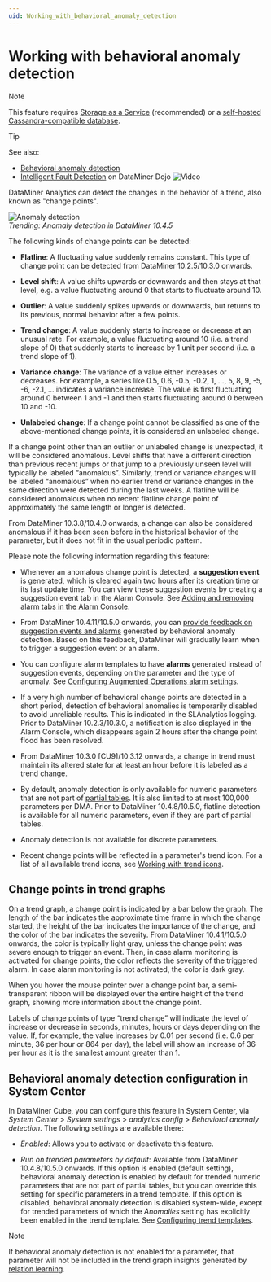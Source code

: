 ```yaml
---
uid: Working_with_behavioral_anomaly_detection
---
```


# Working with behavioral anomaly detection

> [!NOTE]
> This feature requires [Storage as a Service](xref:STaaS) (recommended) or a [self-hosted Cassandra-compatible database](xref:Supported_system_data_storage_architectures).

> [!TIP]
> See also:
>
> - [Behavioral anomaly detection](xref:Behavioral_anomaly_detection)
> - [Intelligent Fault Detection](https://community.dataminer.services/video/intelligent-fault-detection-in-action) on DataMiner Dojo ![Video](~/user-guide/images/video_Duo.png)

DataMiner Analytics can detect the changes in the behavior of a trend, also known as "change points".

![Anomaly detection](~/user-guide/images/Anomaly_Detection.png)<br>*Trending: Anomaly detection in DataMiner 10.4.5*

The following kinds of change points can be detected:

- **Flatline**: A fluctuating value suddenly remains constant. This type of change point can be detected from DataMiner 10.2.5/10.3.0 onwards.

- **Level shift**: A value shifts upwards or downwards and then stays at that level, e.g. a value fluctuating around 0 that starts to fluctuate around 10.

- **Outlier**: A value suddenly spikes upwards or downwards, but returns to its previous, normal behavior after a few points.

- **Trend change**: A value suddenly starts to increase or decrease at an unusual rate. For example, a value fluctuating around 10 (i.e. a trend slope of 0) that suddenly starts to increase by 1 unit per second (i.e. a trend slope of 1).

- **Variance change**: The variance of a value either increases or decreases. For example, a series like 0.5, 0.6, -0.5, -0.2, 1, …, 5, 8, 9, -5, -6, -2.1, … indicates a variance increase. The value is first fluctuating around 0 between 1 and -1 and then starts fluctuating around 0 between 10 and -10.

- **Unlabeled change**: If a change point cannot be classified as one of the above-mentioned change points, it is considered an unlabeled change.

If a change point other than an outlier or unlabeled change is unexpected, it will be considered anomalous. Level shifts that have a different direction than previous recent jumps or that jump to a previously unseen level will typically be labeled “anomalous”. Similarly, trend or variance changes will be labeled “anomalous” when no earlier trend or variance changes in the same direction were detected during the last weeks. A flatline will be considered anomalous when no recent flatline change point of approximately the same length or longer is detected.

From DataMiner 10.3.8/10.4.0 onwards<!-- RN 36664 -->, a change can also be considered anomalous if it has been seen before in the historical behavior of the parameter, but it does not fit in the usual periodic pattern.

Please note the following information regarding this feature:

- Whenever an anomalous change point is detected, a **suggestion event** is generated, which is cleared again two hours after its creation time or its last update time. You can view these suggestion events by creating a suggestion event tab in the Alarm Console. See [Adding and removing alarm tabs in the Alarm Console](xref:ChangingTheAlarmConsoleLayout#adding-and-removing-alarm-tabs-in-the-alarm-console).

- From DataMiner 10.4.11/10.5.0 onwards<!--RN 39945-->, you can [provide feedback on suggestion events and alarms](xref:Providing_user_feedback) generated by behavioral anomaly detection. Based on this feedback, DataMiner will gradually learn when to trigger a suggestion event or an alarm.

- You can configure alarm templates to have **alarms** generated instead of suggestion events, depending on the parameter and the type of anomaly. See [Configuring Augmented Operations alarm settings](xref:Configuring_anomaly_detection_alarms).

- If a very high number of behavioral change points are detected in a short period, detection of behavioral anomalies is temporarily disabled to avoid unreliable results. This is indicated in the SLAnalytics logging. Prior to DataMiner 10.2.3/10.3.0, a notification is also displayed in the Alarm Console, which disappears again 2 hours after the change point flood has been resolved.

- From DataMiner 10.3.0 [CU9]/10.3.12 onwards<!--RN 37571-->, a change in trend must maintain its altered state for at least an hour before it is labeled as a trend change.

- By default, anomaly detection is only available for numeric parameters that are not part of [partial tables](xref:Table_parameters#partial-tables). It is also limited to at most 100,000 parameters per DMA. Prior to DataMiner 10.4.8/10.5.0, flatline detection is available for all numeric parameters, even if they are part of partial tables.

- Anomaly detection is not available for discrete parameters. <!-- RN 35465 -->

- Recent change points will be reflected in a parameter's trend icon. For a list of all available trend icons, see [Working with trend icons](xref:Working_with_trend_icons).

## Change points in trend graphs

On a trend graph, a change point is indicated by a bar below the graph. The length of the bar indicates the approximate time frame in which the change started, the height of the bar indicates the importance of the change, and the color of the bar indicates the severity. From DataMiner 10.4.1/10.5.0 onwards<!-- RN 37827 -->, the color is typically light gray, unless the change point was severe enough to trigger an event. Then, in case alarm monitoring is activated for change points, the color reflects the severity of the triggered alarm. In case alarm monitoring is not activated, the color is dark gray.

When you hover the mouse pointer over a change point bar, a semi-transparent ribbon will be displayed over the entire height of the trend graph, showing more information about the change point.

Labels of change points of type “trend change” will indicate the level of increase or decrease in seconds, minutes, hours or days depending on the value. If, for example, the value increases by 0.01 per second (i.e. 0.6 per minute, 36 per hour or 864 per day), the label will show an increase of 36 per hour as it is the smallest amount greater than 1.

## Behavioral anomaly detection configuration in System Center

In DataMiner Cube, you can configure this feature in System Center, via *System Center* > *System settings* > *analytics config* > *Behavioral anomaly detection*. The following settings are available there:

- *Enabled*: Allows you to activate or deactivate this feature.

- *Run on trended parameters by default*: Available from DataMiner 10.4.8/10.5.0 onwards<!-- RN 39691+39692 -->. If this option is enabled (default setting), behavioral anomaly detection is enabled by default for trended numeric parameters that are not part of partial tables, but you can override this setting for specific parameters in a trend template. If this option is disabled, behavioral anomaly detection is disabled system-wide, except for trended parameters of which the *Anomalies* setting has explicitly been enabled in the trend template. See [Configuring trend templates](xref:Configuring_trend_templates).

> [!NOTE]
> If behavioral anomaly detection is not enabled for a parameter, that parameter will not be included in the trend graph insights generated by [relation learning](xref:Working_with_relation_learning).
